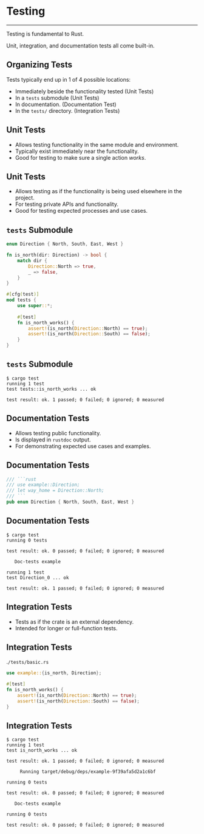 # Testing

---

Testing is fundamental to Rust.

Unit, integration, and documentation tests all come built-in.

## Organizing Tests

Tests typically end up in 1 of 4 possible locations:

-   Immediately beside the functionality tested (Unit Tests)
-   In a `tests` submodule (Unit Tests)
-   In documentation. (Documentation Test)
-   In the `tests/` directory. (Integration Tests)

## Unit Tests

-   Allows testing functionality in the same module and environment.
-   Typically exist immediately near the functionality.
-   Good for testing to make sure a single action *works*.

## Unit Tests

-   Allows testing as if the functionality is being used elsewhere in the project.
-   For testing private APIs and functionality.
-   Good for testing expected processes and use cases.

## `tests` Submodule

```rust []
enum Direction { North, South, East, West }

fn is_north(dir: Direction) -> bool {
    match dir {
        Direction::North => true,
        _ => false,
    }
}

#[cfg(test)]
mod tests {
    use super::*;
    
    #[test]
    fn is_north_works() {
        assert!(is_north(Direction::North) == true);
        assert!(is_north(Direction::South) == false);
    }
}
```

## `tests` Submodule

```console
$ cargo test
running 1 test
test tests::is_north_works ... ok

test result: ok. 1 passed; 0 failed; 0 ignored; 0 measured
```

## Documentation Tests

-   Allows testing public functionality.
-   Is displayed in `rustdoc` output.
-   For demonstrating expected use cases and examples.

## Documentation Tests

```rust []
/// ```rust
/// use example::Direction;
/// let way_home = Direction::North;
/// ```
pub enum Direction { North, South, East, West }
```

## Documentation Tests

```console
$ cargo test
running 0 tests

test result: ok. 0 passed; 0 failed; 0 ignored; 0 measured

   Doc-tests example

running 1 test
test Direction_0 ... ok

test result: ok. 1 passed; 0 failed; 0 ignored; 0 measured
```

## Integration Tests

-   Tests as if the crate is an external dependency.
-   Intended for longer or full-function tests.

## Integration Tests

.`/tests/basic.rs`
```rust ignore []
use example::{is_north, Direction};

#[test]
fn is_north_works() {
    assert!(is_north(Direction::North) == true);
    assert!(is_north(Direction::South) == false);
}
```

## Integration Tests

```console
$ cargo test
running 1 test
test is_north_works ... ok

test result: ok. 1 passed; 0 failed; 0 ignored; 0 measured

     Running target/debug/deps/example-9f39afa5d2a1c6bf

running 0 tests

test result: ok. 0 passed; 0 failed; 0 ignored; 0 measured

   Doc-tests example

running 0 tests

test result: ok. 0 passed; 0 failed; 0 ignored; 0 measured
```
